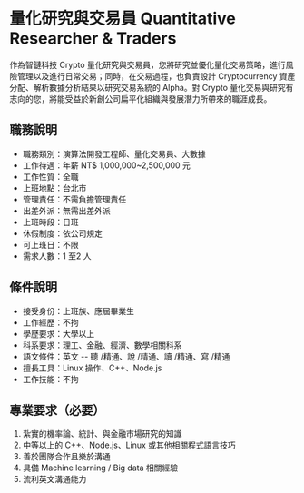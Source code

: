 # 量化研究與交易員 Quantitative Researcher & Traders

作為智鏈科技 Crypto 量化研究與交易員，您將研究並優化量化交易策略，進行風險管理以及進行日常交易；同時，在交易過程，也負責設計 Cryptocurrency 資產分配、解析數據分析結果以研究交易系統的 Alpha。對 Crypto 量化交易與研究有志向的您，將能受益於新創公司扁平化組織與發展潛力所帶來的職涯成長。

## 職務說明

* 職務類別：演算法開發工程師、量化交易員、大數據
* 工作待遇：年薪 NT$ 1,000,000~2,500,000 元
* 工作性質：全職
* 上班地點：台北市
* 管理責任：不需負擔管理責任
* 出差外派：無需出差外派
* 上班時段：日班
* 休假制度：依公司規定
* 可上班日：不限
* 需求人數：1 至2 人

## 條件說明

* 接受身份：上班族、應屆畢業生
* 工作經歷：不拘
* 學歷要求：大學以上
* 科系要求：理工、金融、經濟、數學相關科系
* 語文條件：英文 -- 聽 /精通、說 /精通、讀 /精通、寫 /精通
* 擅長工具：Linux 操作、C++、Node.js
* 工作技能：不拘

## 專業要求（必要）

1. 紮實的機率論、統計、與金融市場研究的知識
2. 中等以上的 C++、Node.js、Linux 或其他相關程式語言技巧
3. 善於團隊合作且樂於溝通
4. 具備 Machine learning / Big data 相關經驗
5. 流利英文溝通能力
